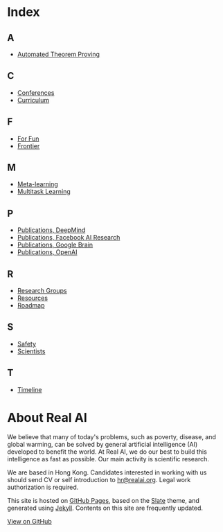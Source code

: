 # Index

## A

* [Automated Theorem Proving](http://realai.org/frontier/automated-theorem-proving.html)

## C

* [Conferences](http://realai.org/resources/conferences.html)
* [Curriculum](http://realai.org/curriculum/)

## F

* [For Fun](http://realai.org/resources/for-fun.html)
* [Frontier](http://realai.org/frontier/)

## M

* [Meta-learning](http://realai.org/frontier/meta-learning.html)
* [Multitask Learning](http://realai.org/frontier/multitask-learning.html)

## P

* [Publications, DeepMind](http://realai.org/resources/deepmind-publications.html)
* [Publications, Facebook AI Research](http://realai.org/resources/fair-publications.html)
* [Publications, Google Brain](http://realai.org/resources/google-brain-publications.html)
* [Publications, OpenAI](http://realai.org/resources/openai-publications.html)

## R

* [Research Groups](http://realai.org/resources/research-groups.html)
* [Resources](http://realai.org/resources/)
* [Roadmap](http://realai.org/frontier/roadmap.html)

## S

* [Safety](http://realai.org/frontier/safety.html)
* [Scientists](http://realai.org/resources/scientists.html)

## T

* [Timeline](http://realai.org/curriculum/timeline.html)

# About Real AI

We believe that many of today's problems, such as poverty, disease, and global warming, can be solved by general artificial intelligence (AI) developed to benefit the world. At Real AI, we do our best to build this intelligence as fast as possible. Our main activity is scientific research.

We are based in Hong Kong. Candidates interested in working with us should send CV or self introduction to [hr@realai.org](mailto:hr@realai.org). Legal work authorization is required.

This site is hosted on [GitHub Pages](https://pages.github.com/), based on the [Slate](https://github.com/pages-themes/slate) theme, and generated using [Jekyll](http://jekyllrb.com/). Contents on this site are frequently updated.

[View on GitHub](https://github.com/yanjon/yanjon.github.io)

